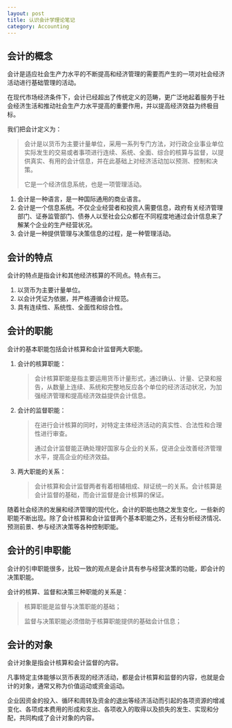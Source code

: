 ```yaml
---
layout: post
title: 认识会计学理论笔记
category: Accounting
---
```


## 会计的概念

会计是适应社会生产力水平的不断提高和经济管理的需要而产生的一项对社会经济活动进行基础管理的活动。

在现代市场经济条件下，会计已经超出了传统定义的范畴，更广泛地起着服务于社会经济生活和推动社会生产力水平提高的重要作用，并以提高经济效益为终极目标。

我们把会计定义为：

> 会计是以货币为主要计量单位，采用一系列专门方法，对行政企业事业单位实际发生的交易或者事项进行连续、系统、全面、综合的核算与监督，以提供真实、有用的会计信息，并在此基础上对经济活动加以预测、控制和决策。
>
> 它是一个经济信息系统，也是一项管理活动。



1. 会计是一种语言，是一种国际通用的商业语言。
2. 会计是一个信息系统。不仅企业经营者和投资人需要信息，政府有关经济管理部门、证券监管部门、债券人以至社会公众都在不同程度地通过会计信息来了解某个企业的生产经营状况。
3. 会计是一种提供管理与决策信息的过程，是一种管理活动。     




## 会计的特点

会计的特点是指会计和其他经济核算的不同点。特点有三。

1. 以货币为主要计量单位。
2. 以会计凭证为依据，并严格遵循会计规范。
3. 具有连续性、系统性、全面性和综合性。          




## 会计的职能

会计的基本职能包括会计核算和会计监督两大职能。

1. 会计的核算职能：

   > 会计核算职能是指主要运用货币计量形式，通过确认、计量、记录和报告，从数量上连续、系统和完整地反应各个单位的经济活动状况，为加强经济管理和提高经济效益提供会计信息。
2. 会计的监督职能：

   > 在进行会计核算的同时，对特定主体经济活动的真实性、合法性和合理性进行审查。
   >
   > 通过会计监督能正确处理好国家与企业的关系，促进企业改善经济管理水平，提高企业的经济效益。
3. 两大职能的关系：

   > 会计核算和会计监督两者有着相辅相成、辩证统一的关系。会计核算是会计监督的基础，而会计监督是会计核算的保证。



随着社会经济的发展和经济管理的现代化，会计的职能也随之发生变化，一些新的职能不断出现。除了会计核算和会计监督两个基本职能之外，还有分析经济情况、预测前景、参与经济决策等各种控制职能。    



## 会计的引申职能

会计的引申职能很多，比较一致的观点是会计具有参与经营决策的功能，即会计的决策职能。

会计的核算、监督和决策三种职能的关系是：

> 核算职能是监督与决策职能的基础；
>
> 监督与决策职能必须借助于核算职能提供的基础会计信息；      



## 会计的对象

会计对象是指会计核算和会计监督的内容。

凡事特定主体能够以货币表现的经济活动，都是会计核算和监督的内容，也就是会计的对象，通常又称为价值运动或资金运动。

企业因资金的投入、循环和周转及资金的退出等经济活动而引起的各项资源的增减变化、各项成本费用的形成和支出、各项收入的取得以及损失的发生、实现和分配，共同构成了会计对象的内容。